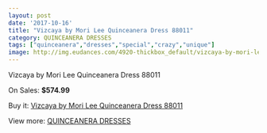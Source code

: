 ```yaml
---
layout: post
date: '2017-10-16'
title: "Vizcaya by Mori Lee Quinceanera Dress 88011"
category: QUINCEANERA DRESSES
tags: ["quinceanera","dresses","special","crazy","unique"]
image: http://img.eudances.com/4920-thickbox_default/vizcaya-by-mori-lee-quinceanera-dress-88011.jpg
---
```

Vizcaya by Mori Lee Quinceanera Dress 88011

On Sales: **$574.99**
<a href="https://www.eudances.com/en/quinceanera-dresses/1657-vizcaya-by-mori-lee-quinceanera-dress-88011.html"><amp-img layout="responsive" width="600" height="600" src="//img.eudances.com/4920-thickbox_default/vizcaya-by-mori-lee-quinceanera-dress-88011.jpg" alt="Vizcaya by Mori Lee Quinceanera Dress 88011 0" /></a>
<a href="https://www.eudances.com/en/quinceanera-dresses/1657-vizcaya-by-mori-lee-quinceanera-dress-88011.html"><amp-img layout="responsive" width="600" height="600" src="//img.eudances.com/4923-thickbox_default/vizcaya-by-mori-lee-quinceanera-dress-88011.jpg" alt="Vizcaya by Mori Lee Quinceanera Dress 88011 1" /></a>
<a href="https://www.eudances.com/en/quinceanera-dresses/1657-vizcaya-by-mori-lee-quinceanera-dress-88011.html"><amp-img layout="responsive" width="600" height="600" src="//img.eudances.com/4922-thickbox_default/vizcaya-by-mori-lee-quinceanera-dress-88011.jpg" alt="Vizcaya by Mori Lee Quinceanera Dress 88011 2" /></a>
<a href="https://www.eudances.com/en/quinceanera-dresses/1657-vizcaya-by-mori-lee-quinceanera-dress-88011.html"><amp-img layout="responsive" width="600" height="600" src="//img.eudances.com/4921-thickbox_default/vizcaya-by-mori-lee-quinceanera-dress-88011.jpg" alt="Vizcaya by Mori Lee Quinceanera Dress 88011 3" /></a>

Buy it: [Vizcaya by Mori Lee Quinceanera Dress 88011](https://www.eudances.com/en/quinceanera-dresses/1657-vizcaya-by-mori-lee-quinceanera-dress-88011.html "Vizcaya by Mori Lee Quinceanera Dress 88011")

View more: [QUINCEANERA DRESSES](https://www.eudances.com/en/17-quinceanera-dresses "QUINCEANERA DRESSES")